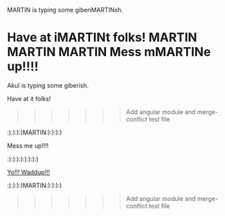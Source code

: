 
MARTIN is typing some giberiMARTINsh.

Have at iMARTINt folks!
MARTIN MARTIN MARTIN
Mess mMARTINe up!!!!
=======
Akul is typing some giberish.

Have at it folks!
>>>>>>> Add angular module and merge-conflict test file



:):):):)MARTIN:):):):)


Mess me up!!!!

:):):):):):):):)




<a href='yowaddup.com'>Yo!!! Waddup!!!</a>


:):):):)MARTIN:):):):)

>>>>>>> Add angular module and merge-conflict test file
